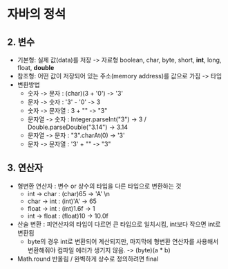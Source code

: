 # 자바의 정석

## 2. 변수
- 기본형: 실제 값(data)를 저장 -> 자료형
  boolean, char, byte, short, __int__, long, float, __double__
- 참조형: 어떤 값이 저장되어 있는 주소(memory address)를 값으로 가짐 -> 타입
- 변환방법
  * 숫자 -> 문자 : (char)(3 + '0') -> '3'
  * 문자 -> 숫자 : '3' - '0' -> 3
  * 숫자 -> 문자열 : 3 + "" -> "3"
  * 문자열 -> 숫자 : Integer.parseInt("3") -> 3 / Double.parseDouble("3.14") -> 3.14
  * 문자열 -> 문자 : "3".charAt(0) -> '3'
  * 문자 -> 문자열 : '3' + "" -> "3"

  
## 3. 연산자
- 형변환 연산자 : 변수 or 상수의 타입을 다른 타입으로 변환하는 것
  * int -> char : (char)65 -> 'A' \n
  * char -> int : (int)'A' -> 65
  * float -> int : (int)1.6f -> 1
  * int -> float : (float)10 -> 10.0f
- 산술 변환 : 피연산자의 타입이 다르면 큰 타입으로 일치시킴, int보다 작으면 int로 변환됨
  * byte의 경우 int로 변환되어 계산되지만, 마지막에 형변환 연산자를 사용해서 변환해줘야 컴파일 에러가 생기지 않음. -> (byte)(a * b)
- Math.round 반올림 / 완벽하게 상수로 정의하려면 final


  
